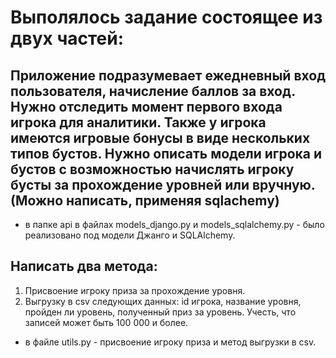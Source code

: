 # Выполялось задание состоящее из двух частей:

## Приложение подразумевает ежедневный вход пользователя, начисление баллов за вход. Нужно отследить момент первого входа игрока для аналитики. Также у игрока имеются игровые бонусы в виде нескольких типов бустов. Нужно описать модели игрока и бустов с возможностью начислять игроку бусты за прохождение уровней или вручную. (Можно написать, применяя sqlachemy)

- в папке api в файлах models_django.py и models_sqlalchemy.py - было реализовано под модели  Джанго и SQLAlchemy.

## Написать два метода:
1. Присвоение игроку приза за прохождение уровня.
2. Выгрузку в csv следующих данных: id игрока, название уровня, пройден ли уровень, полученный приз за уровень. Учесть, что записей может быть 100 000 и более.

 - в файле utils.py -  присвоение игроку приза и метод выгрузки в csv.